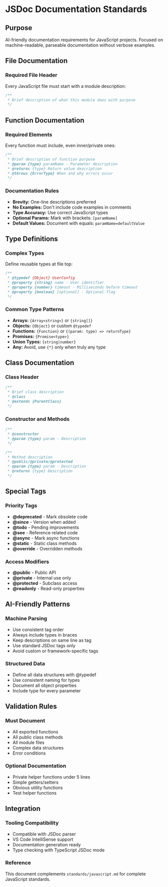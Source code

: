 # JSDoc Documentation Standards

## Purpose
AI-friendly documentation requirements for JavaScript projects. Focused on machine-readable, parseable documentation without verbose examples.

## File Documentation

### Required File Header
Every JavaScript file must start with a module description:

```javascript
/**
 * Brief description of what this module does with purpose
 */
```

## Function Documentation

### Required Elements
Every function must include, even inner/private ones:

```javascript
/**
 * Brief description of function purpose
 * @param {type} paramName - Parameter description
 * @returns {type} Return value description
 * @throws {ErrorType} When and why errors occur
 */
```

### Documentation Rules
- **Brevity:** One-line descriptions preferred
- **No Examples:** Don't include code examples in comments
- **Type Accuracy:** Use correct JavaScript types
- **Optional Params:** Mark with brackets: `[paramName]`
- **Default Values:** Document with equals: `paramName=defaultValue`

## Type Definitions

### Complex Types
Define reusable types at file top:

```javascript
/**
 * @typedef {Object} UserConfig
 * @property {string} name - User identifier
 * @property {number} timeout - Milliseconds before timeout
 * @property {boolean} [optional] - Optional flag
 */
```

### Common Type Patterns
- **Arrays:** `{Array<string>}` or `{string[]}`
- **Objects:** `{Object}` or custom `@typedef`
- **Functions:** `{Function}` or `{(param: type) => returnType}`
- **Promises:** `{Promise<type>}`
- **Union Types:** `{string|number}`
- **Any:** Avoid, use `{*}` only when truly any type

## Class Documentation

### Class Header
```javascript
/**
 * Brief class description
 * @class
 * @extends {ParentClass}
 */
```

### Constructor and Methods
```javascript
/**
 * @constructor
 * @param {type} param - Description
 */

/**
 * Method description
 * @public/@private/@protected
 * @param {type} param - Description
 * @returns {type} Description
 */
```

## Special Tags

### Priority Tags
- **@deprecated** - Mark obsolete code
- **@since** - Version when added
- **@todo** - Pending improvements
- **@see** - Reference related code
- **@async** - Mark async functions
- **@static** - Static class methods
- **@override** - Overridden methods

### Access Modifiers
- **@public** - Public API
- **@private** - Internal use only
- **@protected** - Subclass access
- **@readonly** - Read-only properties

## AI-Friendly Patterns

### Machine Parsing
- Use consistent tag order
- Always include types in braces
- Keep descriptions on same line as tag
- Use standard JSDoc tags only
- Avoid custom or framework-specific tags

### Structured Data
- Define all data structures with @typedef
- Use consistent naming for types
- Document all object properties
- Include type for every parameter

## Validation Rules

### Must Document
- All exported functions
- All public class methods
- All module files
- Complex data structures
- Error conditions

### Optional Documentation
- Private helper functions under 5 lines
- Simple getters/setters
- Obvious utility functions
- Test helper functions

## Integration

### Tooling Compatibility
- Compatible with JSDoc parser
- VS Code IntelliSense support
- Documentation generation ready
- Type checking with TypeScript JSDoc mode

### Reference
This document complements `standards/javascript.md` for complete JavaScript standards.

